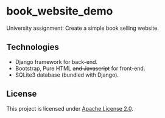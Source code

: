 # book_website_demo

University assignment: Create a simple book selling website.

## Technologies

- Django framework for back-end.
- Bootstrap, Pure HTML ~~and Javascript~~ for front-end.
- SQLite3 database (bundled with Django).

## License

This project is licensed under [Apache License 2.0](LICENSE).
